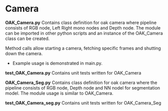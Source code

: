 # Camera

**OAK_Camera.py**
Contains class definition for oak camera where pipeline consists of RGB node, Left Right mono nodes and Depth node. The module can be imported in other python scripts and an instance of the OAK_Camera class can be created.

Method calls allow starting a camera, fetching specific frames and shutting down the camera.

* Example usage is demonstrated in main.py.

**test_OAK_Camera.py**
Contains unit tests written for OAK_Camera

**OAK_Camera_Seg.py**
Contains class definition for oak camera where the pipeline consists of RGB node, Depth node and NN nodel for segmentation model. The module usage is similar to OAK_Camera.

**test_OAK_Camera_seg.py**
Contains unit tests written for OAK_Camera_Seg

